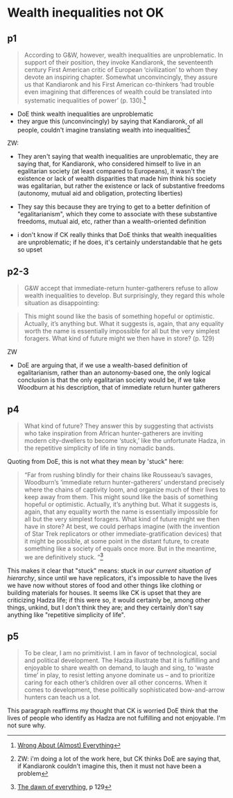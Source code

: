 # Wealth inequalities not OK

## p1

> According to G&W, however, wealth inequalities are unproblematic. In support of their position, they invoke Kandiaronk, the seventeenth century First American critic of European ‘civilization’ to whom they devote an inspiring chapter. Somewhat unconvincingly, they assure us that Kandiaronk and his First American co-thinkers ‘had trouble even imagining that differences of wealth could be translated into systematic inequalities of power’ (p. 130).[^1]

- DoE think wealth inequalities are unproblematic
- they argue this (unconvincingly) by saying that Kandiaronk, of all people, couldn't imagine translating wealth into inequalities[^2]

ZW:
- They aren't saying that wealth inequalities are unproblematic, they are saying that, for Kandiaronk, who considered himself to live in an egalitarian society (at least compared to Europeans), it wasn't the existence or lack of wealth disparities that made him think his society was egalitarian, but rather the existence or lack of substantive freedoms (autonomy, mutual aid and obligation, protecting liberties)
- They say this because they are trying to get to a better definition of "egalitarianism", which they come to associate with these substantive freedoms, mutual aid, etc, rather than a wealth-oriented definition

- i don't know if CK really thinks that DoE thinks that wealth inequalities are unproblematic; if he does, it's certainly understandable that he gets so upset

## p2-3

> G&W accept that immediate-return hunter-gatherers refuse to allow wealth inequalities to develop. But surprisingly, they regard this whole situation as disappointing:

> This might sound like the basis of something hopeful or optimistic. Actually, it’s anything but. What it suggests is, again, that any equality worth the name is essentially impossible for all but the very simplest foragers. What kind of future might we then have in store? (p. 129)

ZW
- DoE are arguing that, if we use a wealth-based definition of egalitarianism, rather than an autonomy-based one, the only logical conclusion is that the only egalitarian society would be, if we take Woodburn at his description, that of immediate return hunter gatherers

## p4
> What kind of future? They answer this by suggesting that activists who take inspiration from African hunter-gatherers are inviting modern city-dwellers to become ‘stuck,’ like the unfortunate Hadza, in the repetitive simplicity of life in tiny nomadic bands.

Quoting from DoE, this is not what they mean by 'stuck" here:

> “Far from rushing blindly for their chains like Rousseau’s savages, Woodburn’s ‘immediate return hunter-gatherers’ understand precisely where the chains of captivity loom, and organize much of their lives to keep away from them. This might sound like the basis of something hopeful or optimistic. Actually, it’s anything but. What it suggests is, again, that any equality worth the name is essentially impossible for all but the very simplest foragers. What kind of future might we then have in store? At best, we could perhaps imagine (with the invention of Star Trek replicators or other immediate-gratification devices) that it might be possible, at some point in the distant future, to create something like a society of equals once more. But in the meantime, we are definitively stuck. ”[^3]

This makes it clear that "stuck" means: stuck in *our current situation of hierarchy*, since until we have replicators, it's impossible to have the lives we have now without stores of food and other things like clothing or building materials for houses. It seems like CK is upset that they are criticizing Hadza life; if this were so, it would certainly be, among other things, unkind, but I don't think they are; and they certainly don't say anything like "repetitive simplicity of life".

## p5

> To be clear, I am no primitivist. I am in favor of technological, social and political development. The Hadza illustrate that it is fulfilling and enjoyable to share wealth on demand, to laugh and sing, to ‘waste time’ in play, to resist letting anyone dominate us – and to prioritize caring for each other’s children over all other concerns. When it comes to development, these politically sophisticated bow-and-arrow hunters can teach us a lot.

This paragraph reaffirms my thought that CK is worried DoE think that the lives of people who identify as Hadza are not fulfilling and not enjoyable. I'm not sure why.


[^1]: [Wrong About (Almost) Everything](wrong_about_almost_everything_chris_knight.md)
[^2]: ZW: i'm doing a lot of the work here, but CK thinks DoE are saying that, if Kandiaronk couldn't imagine this, then it must not have been a problem
[^3]: [The dawn of everything](dawn_of_everything_graeber_wengrow.md), p 129